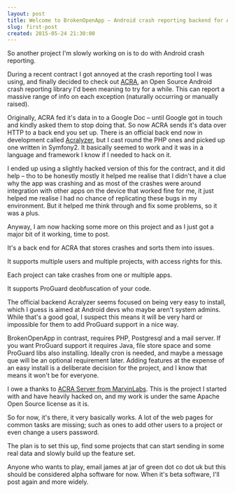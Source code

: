 ```yaml
---
layout: post
title: Welcome to BrokenOpenApp – Android crash reporting backend for ACRA with ProGuard and multi-project support.
slug: first-post
created: 2015-05-24 21:30:00
---
```


So another project I'm slowly working on is to do with Android crash reporting.

During a recent contract I got annoyed at the crash reporting tool I was using,
and finally decided to check out [ACRA](http://www.acra.ch/), an Open Source Android
crash reporting library I'd been meaning to try for a while. This can report a massive
range of info on each exception (naturally occurring or manually raised).

Originally, ACRA fed it's data in to a Google Doc – until Google got in touch and
kindly asked them to stop doing that. So now ACRA sends it's data over HTTP to a
back end you set up. There is an official back end now in development called
[Acralyzer](https://github.com/ACRA/acralyzer), but I cast round the PHP ones and
picked up one written in Symfony2. It basically seemed to work and it was in a
language and framework I know if I needed to hack on it.

I ended up using a slightly hacked version of this for the contract, and it did
help – tho to be honestly mostly it helped me realise that I didn't have a clue
why the app was crashing and as most of the crashes were around integration with
other apps on the device that worked fine for me, it just helped me realise I had
no chance of replicating these bugs in my environment. But it helped me think
through and fix some problems, so it was a plus.

Anyway, I am now hacking some more on this project and as I just got a major bit
of it working, time to post.

It's a back end for ACRA that stores crashes and sorts them into issues.

It supports multiple users and multiple projects, with access rights for this.

Each project can take crashes from one or multiple apps.

It supports ProGuard deobfuscation of your code.

The official backend Acralyzer seems focused on being very easy to install, which
I guess is aimed at Android devs who maybe aren't system admins. While that's a good
goal, I suspect this means it will be very hard or impossible for them to add ProGuard
support in a nice way.

BrokenOpenApp in contrast, requires PHP, Postgresql and a mail server. If you want
ProGuard support it requires Java, file store space and some ProGuard libs also
installing. Ideally cron is needed, and maybe a message que will be an optional
requirement later. Adding features at the expense of an easy install is a deliberate
decision for the project, and I know that means it won't be for everyone.

I owe a thanks to [ACRA Server from MarvinLabs](https://github.com/marvinlabs/acra-server).
This is the project I started with and have heavily hacked on, and my work is under
the same Apache Open Source license as it is.

So for now, it's there, it very basically works. A lot of the web pages for common
tasks are missing; such as ones to add other users to a project or even change a
users password.

The plan is to set this up, find some projects that can start sending in some real
data and slowly build up the feature set.

Anyone who wants to play, email james at jar of green dot co dot uk but this should
be considered alpha software for now. When it's beta software, I'll post again and
more widely.
